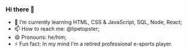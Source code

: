 ### Hi there 👋

- 🌱 I’m currently learning HTML, CSS & JavaScript, SQL, Node, React;
- 📫 How to reach me: @lipetopster;
- 😄 Pronouns: he/him;
- ⚡ Fun fact: In my mind I'm a retired professional e-sports player.

